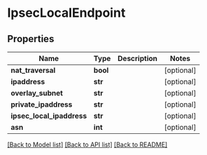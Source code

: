 # IpsecLocalEndpoint

## Properties
Name | Type | Description | Notes
------------ | ------------- | ------------- | -------------
**nat_traversal** | **bool** |  | [optional] 
**ipaddress** | **str** |  | [optional] 
**overlay_subnet** | **str** |  | [optional] 
**private_ipaddress** | **str** |  | [optional] 
**ipsec_local_ipaddress** | **str** |  | [optional] 
**asn** | **int** |  | [optional] 

[[Back to Model list]](../README.md#documentation-for-models) [[Back to API list]](../README.md#documentation-for-api-endpoints) [[Back to README]](../README.md)


